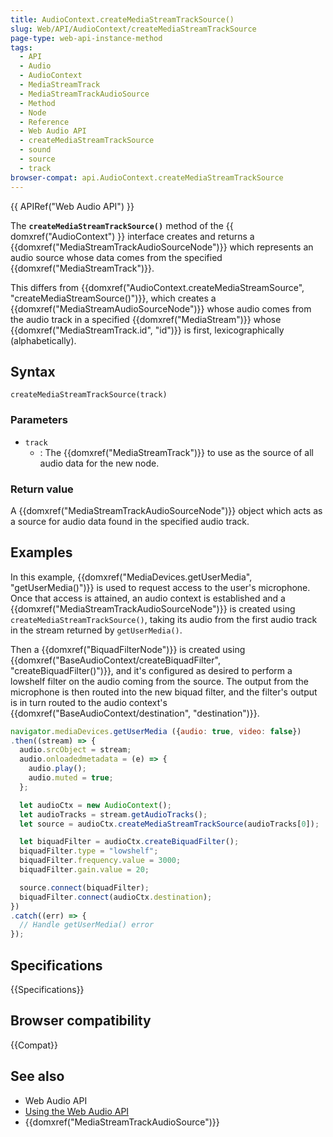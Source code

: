 ```yaml
---
title: AudioContext.createMediaStreamTrackSource()
slug: Web/API/AudioContext/createMediaStreamTrackSource
page-type: web-api-instance-method
tags:
  - API
  - Audio
  - AudioContext
  - MediaStreamTrack
  - MediaStreamTrackAudioSource
  - Method
  - Node
  - Reference
  - Web Audio API
  - createMediaStreamTrackSource
  - sound
  - source
  - track
browser-compat: api.AudioContext.createMediaStreamTrackSource
---
```


{{ APIRef("Web Audio API") }}

The **`createMediaStreamTrackSource()`** method of the {{
  domxref("AudioContext") }} interface creates and returns a
{{domxref("MediaStreamTrackAudioSourceNode")}} which represents an audio source whose
data comes from the specified {{domxref("MediaStreamTrack")}}.

This differs from {{domxref("AudioContext.createMediaStreamSource",
  "createMediaStreamSource()")}}, which creates a
{{domxref("MediaStreamAudioSourceNode")}} whose audio comes from the audio track in a
specified {{domxref("MediaStream")}} whose {{domxref("MediaStreamTrack.id", "id")}} is
first, lexicographically (alphabetically).

## Syntax

```js-nolint
createMediaStreamTrackSource(track)
```

### Parameters

- `track`
  - : The {{domxref("MediaStreamTrack")}} to use as the source of all audio data for the
    new node.

### Return value

A {{domxref("MediaStreamTrackAudioSourceNode")}} object which acts as a source for
audio data found in the specified audio track.

## Examples

In this example, {{domxref("MediaDevices.getUserMedia", "getUserMedia()")}} is used to
request access to the user's microphone. Once that access is attained, an audio context
is established and a {{domxref("MediaStreamTrackAudioSourceNode")}} is created using
`createMediaStreamTrackSource()`, taking its audio from the first audio track
in the stream returned by `getUserMedia()`.

Then a {{domxref("BiquadFilterNode")}} is created using
{{domxref("BaseAudioContext/createBiquadFilter", "createBiquadFilter()")}}, and it's
configured as desired to perform a lowshelf filter on the audio coming from the source.
The output from the microphone is then routed into the new biquad filter, and the
filter's output is in turn routed to the audio context's
{{domxref("BaseAudioContext/destination", "destination")}}.

```js
navigator.mediaDevices.getUserMedia ({audio: true, video: false})
.then((stream) => {
  audio.srcObject = stream;
  audio.onloadedmetadata = (e) => {
    audio.play();
    audio.muted = true;
  };

  let audioCtx = new AudioContext();
  let audioTracks = stream.getAudioTracks();
  let source = audioCtx.createMediaStreamTrackSource(audioTracks[0]);

  let biquadFilter = audioCtx.createBiquadFilter();
  biquadFilter.type = "lowshelf";
  biquadFilter.frequency.value = 3000;
  biquadFilter.gain.value = 20;

  source.connect(biquadFilter);
  biquadFilter.connect(audioCtx.destination);
})
.catch((err) => {
  // Handle getUserMedia() error
});
```

## Specifications

{{Specifications}}

## Browser compatibility

{{Compat}}

## See also

- Web Audio API
- [Using the Web Audio API](/en-US/docs/Web/API/Web_Audio_API/Using_Web_Audio_API)
- {{domxref("MediaStreamTrackAudioSource")}}
